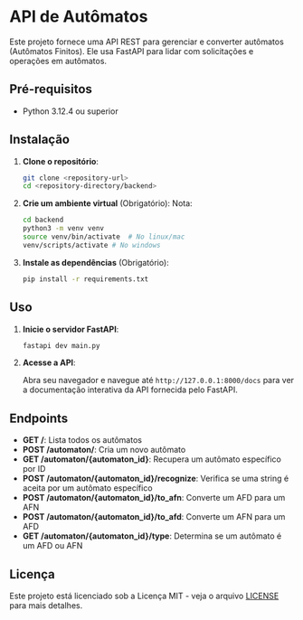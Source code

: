 # API de Autômatos

Este projeto fornece uma API REST para gerenciar e converter autômatos (Autômatos Finitos). Ele usa FastAPI para lidar com solicitações e operações em autômatos.
##
## Pré-requisitos

- Python 3.12.4 ou superior

## Instalação

1. **Clone o repositório**:

    ```sh
    git clone <repository-url>
    cd <repository-directory/backend>
    ```

2. **Crie um ambiente virtual** (Obrigatório):
    Nota: 
    ```sh
    cd backend
    python3 -m venv venv
    source venv/bin/activate  # No linux/mac 
    venv/scripts/activate # No windows
    ```

3. **Instale as dependências** (Obrigatório):

    ```sh
    pip install -r requirements.txt
    ```

## Uso

1. **Inicie o servidor FastAPI**:

    ```sh
    fastapi dev main.py
    ```

2. **Acesse a API**:

    Abra seu navegador e navegue até `http://127.0.0.1:8000/docs` para ver a documentação interativa da API fornecida pelo FastAPI.

## Endpoints

- **GET /**: Lista todos os autômatos
- **POST /automaton/**: Cria um novo autômato
- **GET /automaton/{automaton_id}**: Recupera um autômato específico por ID
- **POST /automaton/{automaton_id}/recognize**: Verifica se uma string é aceita por um autômato específico
- **POST /automaton/{automaton_id}/to_afn**: Converte um AFD para um AFN
- **POST /automaton/{automaton_id}/to_afd**: Converte um AFN para um AFD
- **GET /automaton/{automaton_id}/type**: Determina se um autômato é um AFD ou AFN

## Licença

Este projeto está licenciado sob a Licença MIT - veja o arquivo [LICENSE](LICENSE) para mais detalhes.

